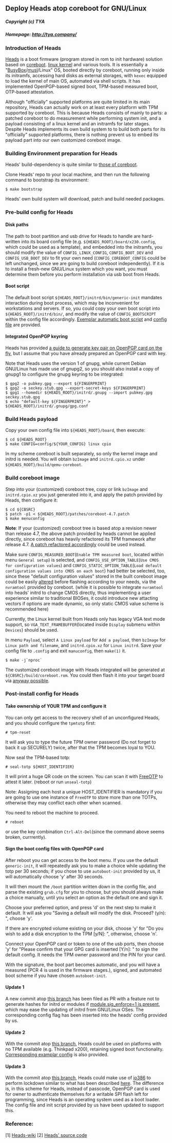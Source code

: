 ## Deploy Heads atop coreboot for GNU/Linux
##### Copyright (c) TYA
##### Homepage: http://tya.company/

### Introduction of Heads
[Heads](https://github.com/osresearch/heads) is a boot firmware (program stored in rom to init hardware) solution based on [coreboot](https://www.coreboot.org/). [linux kernel](https://www.kernel.org/) and various tools. It is essentially a "[BusyBox](https://www.busybox.net/)/[musl](https://www.musl-libc.org)/Linux" OS, booted directly by coreboot, running only inside its initramfs, accessing hard disks as external storages, with `kexec` equipped to load the kernel of main OS, automated via shell scripts. It has implemented OpenPGP-based signed boot, TPM-based measured boot, OTP-based attestation.

Although "officially" supported platforms are quite limited in its main repository, Heads can actually work on at least every platform with TPM supported by coreboot.
This is because Heads consists of mainly to parts: a patched coreboot to do measurement while performing system init, and a payload consisting of a linux kernel and an initramfs for later stages. Despite Heads implements its own build system to to build both parts for its "officially" supported platforms, there is nothing prevent us to embed its payload part into our own customized coreboot image.


### Building Environment preparation for Heads
Heads' build-dependency is quite similar to [those of coreboot](https://www.coreboot.org/Build_HOWTO#Requirements).

Clone Heads' repo to your local machine, and then run the following command to bootstrap its environment:
```
$ make bootstrap
```
Heads' own build system will download, patch and build needed packages.


### Pre-build config for Heads
#### Disk paths
The path to boot partition and usb drive for Heads to handle are hard-written into its board config file (e.g. `${HEADS_ROOT}/board/x230.config`, which could be used as a template), and embedded into the initramfs, you should modify the value of `CONFIG_LINUX_CONFIG`, `CONFIG_BOOT_DEV` and `CONFIG_USB_BOOT_DEV` to fit your own need (`CONFIG_COREBOOT_CONFIG` could be left unchanged, since we are going to build coreboot independently). If it is to install a fresh-new GNU/Linux system which you want, you must determine them before you perform installation via usb boot from Heads.

#### Boot script
The default boot script `${HEADS_ROOT}/initrd/bin/generic-init` mandates interaction during boot process, which may be inconvenient for workstations and servers. If so, you could copy your own boot script into `${HEADS_ROOT}/initrd/bin/`, and modify the value of `CONFIG_BOOTSCRIPT` within the config file accordingly. [Exemplar automatic boot script](/scripts/heads/autoboot-init) and [config file](/scripts/heads/boards/autoboot-tpm.config) are provided.

#### Integrated OpenPGP keyring
Heads has provided [a guide to generate key pair on OpenPGP card on the fly](https://github.com/osresearch/heads-wiki/blob/master/GPG.md), but I assume that you have already prepared an OpenPGP card with key.

Note that Heads uses the version 1 of gnupg, while current Debian GNU/Linux has made use of gnupg2, so you should also install a copy of gnupg1 to configure the gnupg keyring to be integrated:
```
$ gpg2 -o pubkey.gpg --export ${FINGERPRINT}
$ gpg2 -o seckey.stub.gpg --export-secret-keys ${FINGERPRINT}
$ gpg1 --homedir ${HEADS_ROOT}/initrd/.gnupg --import pubkey.gpg seckey.stub.gpg
$ echo "default-key ${FINGERPRINT}" > ${HEADS_ROOT}/initrd/.gnupg/gpg.conf
```

### Build Heads payload
Copy your own config file into `${HEADS_ROOT}/board`, then execute:
```
$ cd ${HEADS_ROOT}
$ make CONFIG=config/${YOUR_CONFIG} linux cpio
```

In my scheme coreboot is built separately, so only the kernel image and initrd is needed.
You will obtain `bzImage` and `initrd.cpio.xz` under `${HEADS_ROOT}/build/qemu-coreboot`.

### Build coreboot image
Step into your (customized) coreboot tree, copy or link `bzImage` and `initrd.cpio.xz` you just generated into it, and apply the patch provided by Heads, then configure it:
```https://www.flashrom.org/Supported_hardware
$ cd ${CBSRC}
$ patch -p1 < ${HEADS_ROOT}/patches/coreboot-4.7.patch
$ make menuconfig
```

**Note**: If your (customized) coreboot tree is based atop a revision newer than release 4.7, the above patch provided by heads cannot be applied directly, since coreboot has heavily refactored its TPM framework after release 4.7. [A patch refactored accordingly](https://github.com/persmule/heads/blob/coreboot-head-patch/patches/coreboot-HEAD.patch) could be used instead.

Make sure `CONFIG_MEASURED_BOOT`(`Enable TPM measured boot`, located within menu `General setup`) is selected, and `CONFIG_USE_OPTION_TABLE`(`Use CMOS for configuration values`) and `CONFIG_STATIC_OPTION_TABLE`(`Load default configuration values into CMOS on each boot`) had better be selected, too, since these "default configuration values" stored in the built coreboot image could be easily [altered](https://www.coreboot.org/Board:lenovo/x200#Increase_amount_of_preallocated_ram_for_integrated_graphics) before flashing according to your needs, via the `nvramtool` provided by coreboot. (while it is possible to integrate `nvramtool` into heads' initrd to change CMOS directly, thus implementing a user experience similar to traditional BIOSes, it could introduce new attacting vectors if options are made dynamic, so only static CMOS value scheme is recommended here)

Currently, the Linux kernel built from Heads only has legacy VGA text mode support, so `VGA_TEXT_FRAMEBUFFER`(located inside `Display` submenu within `Devices`) should be used.

In menu `Payload`, select `A Linux payload` for `Add a payload`, then `bzImage` for `Linux path and filename`, and `initrd.cpio.xz` for `Linux initrd`. Save your config file to `.config` and exit `manuconfig`, then `make(1)` it.
```
$ make -j`nproc`
```

The customized coreboot image with Heads integrated will be generated at `${CBSRC}/build/coreboot.rom`. You could then flash it into your target board via [anyway possible](https://www.flashrom.org/Supported_hardware).

### Post-install config for Heads
#### Take ownership of YOUR TPM and configure it
You can only get access to the recovery shell of an unconfigured Heads, and you should configure the `tpmtotp` first:
```
# tpm-reset
```
It will ask you to type the future TPM owner password (Do not forget to back it up SECURELY) twice, after that the TPM becomes loyal to YOU.

Now seal the TPM-based totp:
```
# seal-totp ${HOST_IDENTIFIER}
```
It will print a huge QR code on the screen. You can scan it with [FreeOTP](https://f-droid.org/en/packages/org.fedorahosted.freeotp/) to attest it later. (reboot or run ```unseal-totp```)

Note: Assigning each host a unique HOST_IDENTIFIER is mandatory if you are going to use one instance of `FreeOTP` to store more than one TOTPs, otherwise they may conflict each other when scanned.

You need to reboot the machine to proceed.
```
# reboot
```
or use the key combination `Ctrl-Alt-Del`(since the command above seems broken, currrently).

#### Sign the boot config files with OpenPGP card
After reboot you can get access to the boot menu. If you use the default `generic-init`, it will repeatedly ask you to make a choice while updating the totp per 30 seconds; if you chose to use `autoboot-init` provided by us, it will automatically choose 'y' after 30 seconds.

It will then mount the `/boot` partition written down in the config file, and parse the existing `grub.cfg` for you to choose, but you should always make a choice manually, until you select an option as the default one and sign it.

Choose your preferred option, and press 'd' on the next step to make it default. It will ask you "Saving a default will modify the disk. Proceed? (y/n): ", choose 'y'.

If there are encrypted volume existing on your disk, choose 'y' for "Do you wish to add a disk encryption to the TPM [y/N]: ", otherwise, choose 'n'.

Connect your OpenPGP card or token to one of the usb ports, then choose 'y' for "Please confirm that your GPG card is inserted [Y/n]: " to sign the default config. It needs the TPM owner password and the PIN for your card.

With the signature, the boot part becomes automatic, and you will have a measured (PCR 4 is used in the firmware stages.), signed, and automated boot scheme if you have chosen `autoboot-init`.

#### Update 1
A new commit atop [this branch](https://github.com/persmule/heads/commits/sigenforce) has been filed as PR with a feature not to generate hashes for initrd or modules if [module.sig_enforce=1 is present](/docs/hardened_boot/grub-for-coreboot.md), which may ease the updating of initrd from GNU/Linux OSes. The corresponding config flag has been inserted into the heads' config provided by us.

#### Update 2
With the commit atop [this branch](https://github.com/persmule/heads/commits/tpm-optional), Heads could be used on platforms with no TPM available (e.g. Thinkpad x200), retaining signed boot functionality. [Corresponding examplar config](/scripts/heads/boards/autoboot-notpm.config) is also provided.

#### Update 3
With the commit atop [this branch](https://github.com/persmule/heads/commits/io386), Heads could make use of [io386](https://github.com/hardenedlinux/io386) to perform lockdown similar to what has been described [here](https://github.com/hardenedlinux/Debian-GNU-Linux-Profiles/blob/master/docs/hardened_boot/grub-for-coreboot.md#update-for-coreboot-after-commit-2ac149d294af795710eb4bb20f093e9920604abd). The difference is, in this scheme for Heads, instead of passcode, OpenPGP card is used for owner to authenticate themselves for a writable SPI flash left for programming, since Heads is an operating system used as a boot loader. The config file and init script provided by us have been updated to support this.

### Reference:
[1] [Heads-wiki](https://github.com/osresearch/heads-wiki)
[2] [Heads' source code](https://github.com/osresearch/heads)
